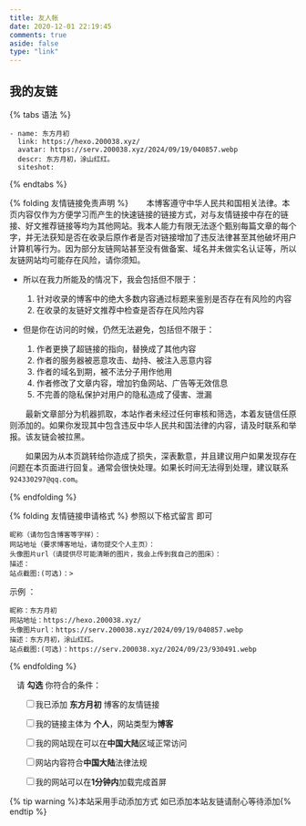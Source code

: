 ```yaml
---
title: 友人帐
date: 2020-12-01 22:19:45
comments: true
aside: false
type: "link"
---
```


## 我的友链

{% tabs 语法 %}

<!-- tab anzhiyu -->
``` YML
- name: 东方月初
  link: https://hexo.200038.xyz/
  avatar: https://serv.200038.xyz/2024/09/19/040857.webp
  descr: 东方月初，涂山红红。
  siteshot: 
```
<!-- endtab -->
{% endtabs %}

{% folding 友情链接免责声明 %}
&emsp;&emsp;本博客遵守中华人民共和国相关法律。本页内容仅作为方便学习而产生的快速链接的链接方式，对与友情链接中存在的链接、好文推荐链接等均为其他网站。我本人能力有限无法逐个甄别每篇文章的每个字，并无法获知是否在收录后原作者是否对链接增加了违反法律甚至其他破坏用户计算机等行为。因为部分友链网站甚至没有做备案、域名并未做实名认证等，所以友链网站均可能存在风险，请你须知。

- 所以在我力所能及的情况下，我会包括但不限于：
  1. 针对收录的博客中的绝大多数内容通过标题来鉴别是否存在有风险的内容
  2. 在收录的友链好文推荐中检查是否存在风险内容

- 但是你在访问的时候，仍然无法避免，包括但不限于：
  1. 作者更换了超链接的指向，替换成了其他内容
  2. 作者的服务器被恶意攻击、劫持、被注入恶意内容
  3. 作者的域名到期，被不法分子用作他用
  4. 作者修改了文章内容，增加钓鱼网站、广告等无效信息
  5. 不完善的隐私保护对用户的隐私造成了侵害、泄漏

&emsp;&emsp;最新文章部分为机器抓取，本站作者未经过任何审核和筛选，本着友链信任原则添加的。如果你发现其中包含违反中华人民共和国法律的内容，请及时联系和举报。该友链会被拉黑。

&emsp;&emsp;如果因为从本页跳转给你造成了损失，深表歉意，并且建议用户如果发现存在问题在本页面进行回复。通常会很快处理。如果长时间无法得到处理，建议联系`924330297@qq.com`。

{% endfolding %}

{% folding 友情链接申请格式 %}
参照以下格式留言  即可

``` YML
昵称（请勿包含博客等字样）：
网站地址（要求博客地址，请勿提交个人主页）：
头像图片url（请提供尽可能清晰的图片，我会上传到我自己的图床）：
描述：
站点截图:(可选)：>
```

示例 ：

``` YML
昵称：东方月初
网站地址：https://hexo.200038.xyz/
头像图片url：https://serv.200038.xyz/2024/09/19/040857.webp
描述：东方月初，涂山红红。
站点截图:(可选)：https://serv.200038.xyz/2024/09/23/930491.webp
```
{% endfolding %}


<p style="padding:0 0 0 .8rem">
  请 <strong>勾选</strong> 你符合的条件：
</p>
<div id="friendlink_checkboxs" style="padding:0 0 0 1.6rem">
  <p>
    <label class="checkbox  green">
      <input type="checkbox" id="checkbox1" onclick="checkForm()">我已添加 <b>东方月初</b> 博客的友情链接
    </label>
  </p>
  <p>
    <label class="checkbox  green">
      <input type="checkbox" id="checkbox2" onclick="checkForm()">我的链接主体为 <b>个人</b>，网站类型为<b>博客</b>
    </label>
  </p>
  <p>
    <label class="checkbox  green">
      <input type="checkbox" id="checkbox3" onclick="checkForm()">我的网站现在可以在<b>中国大陆</b>区域正常访问
    </label>
  </p>
  <p>
    <label class="checkbox  green">
      <input type="checkbox" id="checkbox4" onclick="checkForm()">网站内容符合<b>中国大陆</b>法律法规
    </label>
  </p>
  <p>
    <label class="checkbox  green">
      <input type="checkbox" id="checkbox5" onclick="checkForm()">我的网站可以在<b>1分钟内</b>加载完成首屏
    </label>
  </p>
</div>
<script>
  var twikooSubmit = document.getElementsByClassName("tk-submit")[0];
  if (twikooSubmit) {
    twikooSubmit.style.opacity = "0";
  }
  function checkForm() {
    var checkbox1 = document.getElementById("checkbox1");
    var checkbox2 = document.getElementById("checkbox2");
    var checkbox3 = document.getElementById("checkbox3");
    var checkbox4 = document.getElementById("checkbox4");
    var checkbox5 = document.getElementById("checkbox5");
    var twikooSubmit = document.getElementsByClassName("tk-submit")[0];
    if (checkbox1.checked && checkbox2.checked && checkbox3.checked && checkbox4.checked && checkbox5.checked) {
      twikooSubmit.style.opacity = "1";
      twikooSubmit.style.height = "auto";
      twikooSubmit.style.overflow = "auto";
      var input = document.getElementsByClassName('el-textarea__inner')[0];
      let evt = document.createEvent('HTMLEvents');
      evt.initEvent('input', true, true);
      input.value = '\n- name: 昵称（尽量精简）\n   link: 网站地址（要求博客地址，请勿提交个人主页）\n   avatar: 头像图片url（请提供可以正常访问的图片链接）\n   descr: 描述\n   date: "2024-01-11"（入站时间，可选）\n   color: speed或"#f1939c"（可选）\n   tag: 简称（两个字左右，可选）\n';
      input.dispatchEvent(evt);
      input.focus();
      input.setSelectionRange(-1, -1);
    } else {
      twikooSubmit.style.opacity = "0";
      twikooSubmit.style.height = "0";
      twikooSubmit.style.overflow = "hidden";
    }
  }
</script>
<style>
  .tk-comments>.tk-submit {
    opacity: 0;
    height: 0;
    transition: opacity .5s,height .5s;
    overflow: hidden
  }
</style>

{% tip warning %}本站采用手动添加方式
如已添加本站友链请耐心等待添加{% endtip %}